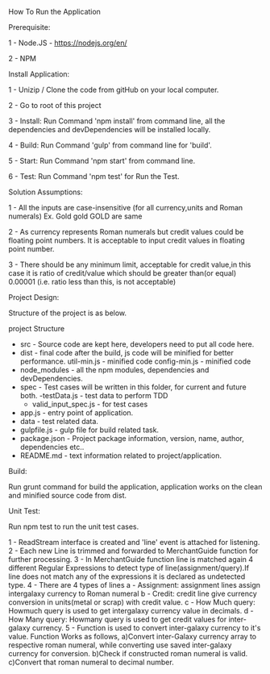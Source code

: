 How To Run the Application


Prerequisite:


1 - Node.JS - https://nodejs.org/en/

2 - NPM


Install Application:


1 - Unizip / Clone the code from gitHub on your local computer.

2 - Go to root of this project

3 - Install: Run Command 'npm install' from command line, all the dependencies and devDependencies will be installed locally.

4 - Build: Run Command 'gulp' from command line for 'build'.

5 - Start: Run Command 'npm start' from command line.

6 - Test: Run Command 'npm test' for Run the Test.



Solution Assumptions:

1 - All the inputs are case-insensitive (for all currency,units and Roman numerals)
  Ex. Gold gold GOLD are same

2 - As currency represents Roman numerals but credit values could be floating point numbers.
It is acceptable to input credit values in floating point number.

3 - There should be any minimum limit, acceptable for credit value,in this case it is ratio of
credit/value which should be greater than(or equal) 0.00001 (i.e. ratio less than this, is not acceptable)



Project Design:

Structure of the project is as below.

project Structure
  - src - Source code are kept here, developers need to put all code here.
  - dist - final code after the build, js code will be minified for better performance.
      util-min.js    - minified code
      config-min.js   - minified code
  - node_modules - all the npm modules, dependencies and devDependencies.
  - spec - Test cases will be written in this folder, for current and future both.
      -testData.js  - test data to perform TDD
      - valid_input_spec.js -  for test cases   
  - app.js - entry point of application.
  - data - test related data.
  - gulpfile.js - gulp file for build related task.
  - package.json - Project package information, version, name, author, dependencies etc..
  - README.md - text information related to project/application.


Build:

 Run grunt command for build the application, application works on the clean and minified source code from dist.


Unit Test:

Run npm test to run the unit test cases.


1 - ReadStream interface is created and 'line' event is attached for listening.
2 - Each new Line is trimmed and forwarded to MerchantGuide function for further processing.
3 - In MerchantGuide function line is matched again 4 different Regular Expressions to
detect type of line(assignment/query).If line does not match any of the expressions
it is declared as undetected type.
4 - There are 4 types of lines
      a - Assignment: assignment lines assign intergalaxy currency to Roman numeral
      b - Credit: credit line give currency conversion in units(metal or scrap) with
      credit value.
      c - How Much query: Howmuch query is used to get intergalaxy currency value in
       decimals.
      d - How Many query: Howmany query is used to get credit values for inter-galaxy currency.
5 - Function is used to convert inter-galaxy currency to it's value.
Function Works as follows,
  a)Convert inter-Galaxy currency array to respective roman numeral, while converting use saved inter-galaxy currency for conversion.
  b)Check if constructed roman numeral is valid.
  c)Convert that roman numeral to decimal number.
